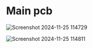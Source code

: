 # Main pcb


![Screenshot 2024-11-25 114729](https://github.com/user-attachments/assets/0c13a654-0489-4dd7-a126-192fb6eea850)


![Screenshot 2024-11-25 114811](https://github.com/user-attachments/assets/937d1668-1841-420e-ae60-4b0bc2702354)
